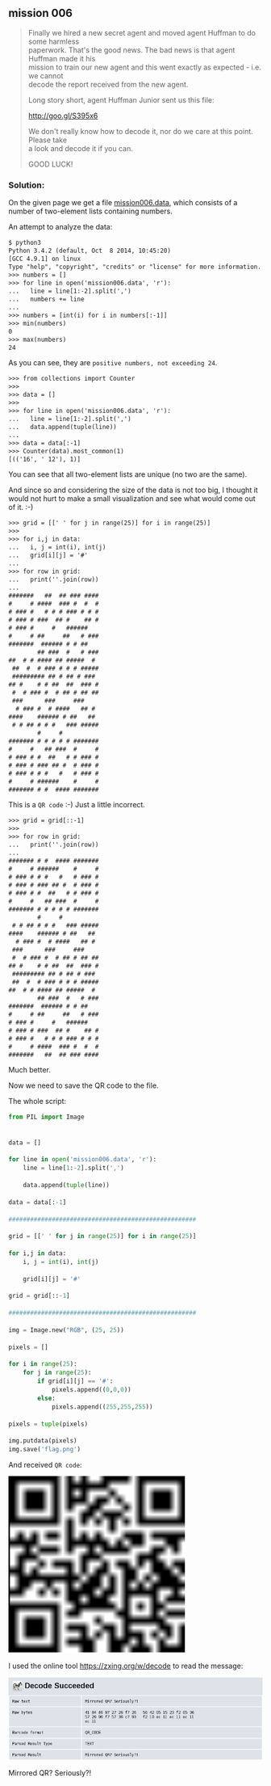 ## mission 006

>Finally we hired a new secret agent and moved agent Huffman to do some harmless<br>
>paperwork. That's the good news. The bad news is that agent Huffman made it his<br>
>mission to train our new agent and this went exactly as expected - i.e. we cannot<br>
>decode the report received from the new agent.
>
>Long story short, agent Huffman Junior sent us this file:
>
>  http://goo.gl/S395x6
>
>We don't really know how to decode it, nor do we care at this point. Please take<br>
>a look and decode it if you can.
>
>GOOD LUCK!

### Solution:

On the given page we get a file [mission006.data](mission006.data), which consists of a number of two-element lists containing numbers.

An attempt to analyze the data:

```
$ python3
Python 3.4.2 (default, Oct  8 2014, 10:45:20) 
[GCC 4.9.1] on linux
Type "help", "copyright", "credits" or "license" for more information.
>>> numbers = []
>>> for line in open('mission006.data', 'r'):
...   line = line[1:-2].split(',')
...   numbers += line
... 
>>> numbers = [int(i) for i in numbers[:-1]]
>>> min(numbers)
0
>>> max(numbers)
24
```

As you can see, they are `positive numbers, not exceeding 24`.

```
>>> from collections import Counter
>>> 
>>> data = []
>>> 
>>> for line in open('mission006.data', 'r'):
...   line = line[1:-2].split(',')
...   data.append(tuple(line))
... 
>>> data = data[:-1]
>>> Counter(data).most_common(1)
[(('16', ' 12'), 1)]
```

You can see that all two-element lists are unique (no two are the same).

And since so and considering the size of the data is not too big, I thought it would not hurt to make a small visualization and see what would come out of it. :-)

```
>>> grid = [[' ' for j in range(25)] for i in range(25)]
>>> 
>>> for i,j in data:
...   i, j = int(i), int(j)
...   grid[i][j] = '#'
... 
>>> for row in grid:
...   print(''.join(row))
... 
#######   ##  ## ### ####
#     # ####  ### #  #  #
# ### #   # # # ### # # #
# ### # ###  ## #    ## #
# ### #     #   ######   
#     # ##     ##   # ###
#######  ###### # # ##   
        ## ###  #   # ###
##  # # #### ## #####  # 
 ##  #  # ### # # # #####
 ######### ## # ## # ### 
## #    # # ##  ##  ### #
 #  # ### #  # ## # ## ##
 ###      ###     ###    
  # ### #  # ####   ## # 
####    ###### # ##   ## 
 # # ## # # #   ### #####
        #     #          
####### # # # # # #######
#     #   ## ###  #     #
# ### # #  ##   # # ### #
# ### # ### ## #  # ### #
# ### # # #   #   # ### #
#     # ######    #     #
####### # #  #### #######
```

This is a `QR code` :-) Just a little incorrect.

```
>>> grid = grid[::-1]
>>> 
>>> for row in grid:
...   print(''.join(row))
... 
####### # #  #### #######
#     # ######    #     #
# ### # # #   #   # ### #
# ### # ### ## #  # ### #
# ### # #  ##   # # ### #
#     #   ## ###  #     #
####### # # # # # #######
        #     #          
 # # ## # # #   ### #####
####    ###### # ##   ## 
  # ### #  # ####   ## # 
 ###      ###     ###    
 #  # ### #  # ## # ## ##
## #    # # ##  ##  ### #
 ######### ## # ## # ### 
 ##  #  # ### # # # #####
##  # # #### ## #####  # 
        ## ###  #   # ###
#######  ###### # # ##   
#     # ##     ##   # ###
# ### #     #   ######   
# ### # ###  ## #    ## #
# ### #   # # # ### # # #
#     # ####  ### #  #  #
#######   ##  ## ### ####
```

Much better.

Now we need to save the QR code to the file.

The whole script:

```python
from PIL import Image


data = []

for line in open('mission006.data', 'r'):
    line = line[1:-2].split(',')
    
    data.append(tuple(line))
    
data = data[:-1]

####################################################

grid = [[' ' for j in range(25)] for i in range(25)]

for i,j in data:
    i, j = int(i), int(j)
    
    grid[i][j] = '#'

grid = grid[::-1]

####################################################

img = Image.new("RGB", (25, 25))

pixels = []

for i in range(25):
    for j in range(25):
        if grid[i][j] == '#':
            pixels.append((0,0,0))
        else:
            pixels.append((255,255,255))

pixels = tuple(pixels)

img.putdata(pixels)
img.save('flag.png')
```

And received `QR code`:

![flag.png](flag.png)

I used the online tool https://zxing.org/w/decode to read the message:

![decoded.png](decoded.png)

Mirrored QR? Seriously?!
